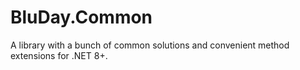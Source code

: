 # BluDay.Common

A library with a bunch of common solutions and convenient method extensions for .NET 8+.
